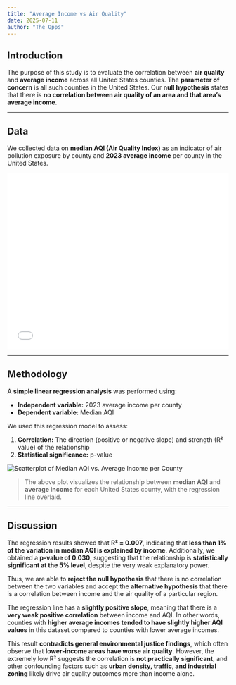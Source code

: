 ```yaml
---
title: "Average Income vs Air Quality"
date: 2025-07-11
author: "The Opps"
---
```


## Introduction

The purpose of this study is to evaluate the correlation between **air quality** and **average income** across all United States counties. The **parameter of concern** is all such counties in the United States. Our **null hypothesis** states that there is **no correlation between air quality of an area and that area’s average income**.

---

## Data

We collected data on **median AQI (Air Quality Index)** as an indicator of air pollution exposure by county and **2023 average income** per county in the United States.

<iframe src="/plotly/figure.html" width="100%" height="400px" style="border:none;"></iframe>

---

## Methodology

A **simple linear regression analysis** was performed using:

- **Independent variable:** 2023 average income per county  
- **Dependent variable:** Median AQI

We used this regression model to assess:

1. **Correlation:** The direction (positive or negative slope) and strength (R² value) of the relationship  
2. **Statistical significance:** p-value 

![Scatterplot of Median AQI vs. Average Income per County](/aqi_income_regression.png)

>The above plot visualizes the relationship between **median AQI** and **average income** for each United States county, with the regression line overlaid.
---

## Discussion

The regression results showed that **R² = 0.007**, indicating that **less than 1% of the variation in median AQI is explained by income**. Additionally, we obtained a **p-value of 0.030**, suggesting that the relationship is **statistically significant at the 5% level**, despite the very weak explanatory power.

Thus, we are able to **reject the null hypothesis** that there is no correlation between the two variables and accept the **alternative hypothesis** that there is a correlation between income and the air quality of a particular region.

The regression line has a **slightly positive slope**, meaning that there is a **very weak positive correlation** between income and AQI. In other words, counties with **higher average incomes tended to have slightly higher AQI values** in this dataset compared to counties with lower average incomes.

This result **contradicts general environmental justice findings**, which often observe that **lower-income areas have worse air quality**. However, the extremely low R² suggests the correlation is **not practically significant**, and other confounding factors such as **urban density, traffic, and industrial zoning** likely drive air quality outcomes more than income alone.
